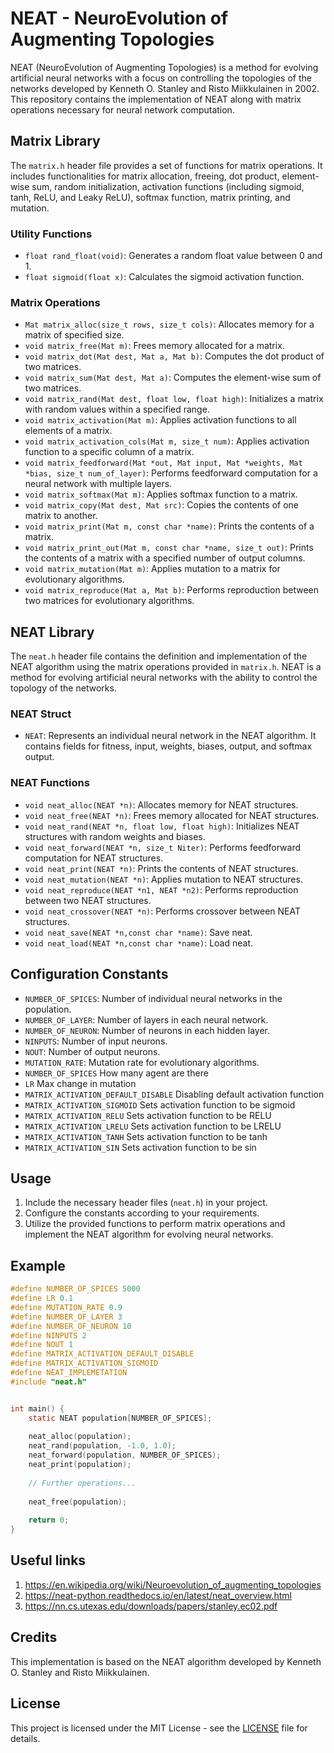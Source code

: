 # NEAT - NeuroEvolution of Augmenting Topologies

NEAT (NeuroEvolution of Augmenting Topologies) is a method for evolving artificial neural networks with a focus on controlling the topologies of the networks developed by Kenneth O. Stanley and Risto Miikkulainen in 2002. This repository contains the implementation of NEAT along with matrix operations necessary for neural network computation.

## Matrix Library

The `matrix.h` header file provides a set of functions for matrix operations. It includes functionalities for matrix allocation, freeing, dot product, element-wise sum, random initialization, activation functions (including sigmoid, tanh, ReLU, and Leaky ReLU), softmax function, matrix printing, and mutation.

### Utility Functions
- `float rand_float(void)`: Generates a random float value between 0 and 1.
- `float sigmoid(float x)`: Calculates the sigmoid activation function.

### Matrix Operations
- `Mat matrix_alloc(size_t rows, size_t cols)`: Allocates memory for a matrix of specified size.
- `void matrix_free(Mat m)`: Frees memory allocated for a matrix.
- `void matrix_dot(Mat dest, Mat a, Mat b)`: Computes the dot product of two matrices.
- `void matrix_sum(Mat dest, Mat a)`: Computes the element-wise sum of two matrices.
- `void matrix_rand(Mat dest, float low, float high)`: Initializes a matrix with random values within a specified range.
- `void matrix_activation(Mat m)`: Applies activation functions to all elements of a matrix.
- `void matrix_activation_cols(Mat m, size_t num)`: Applies activation function to a specific column of a matrix.
- `void matrix_feedforward(Mat *out, Mat input, Mat *weights, Mat *bias, size_t num_of_layer)`: Performs feedforward computation for a neural network with multiple layers.
- `void matrix_softmax(Mat m)`: Applies softmax function to a matrix.
- `void matrix_copy(Mat dest, Mat src)`: Copies the contents of one matrix to another.
- `void matrix_print(Mat m, const char *name)`: Prints the contents of a matrix.
- `void matrix_print_out(Mat m, const char *name, size_t out)`: Prints the contents of a matrix with a specified number of output columns.
- `void matrix_mutation(Mat m)`: Applies mutation to a matrix for evolutionary algorithms.
- `void matrix_reproduce(Mat a, Mat b)`: Performs reproduction between two matrices for evolutionary algorithms.

## NEAT Library

The `neat.h` header file contains the definition and implementation of the NEAT algorithm using the matrix operations provided in `matrix.h`. NEAT is a method for evolving artificial neural networks with the ability to control the topology of the networks.

### NEAT Struct
- `NEAT`: Represents an individual neural network in the NEAT algorithm. It contains fields for fitness, input, weights, biases, output, and softmax output.

### NEAT Functions
- `void neat_alloc(NEAT *n)`: Allocates memory for NEAT structures.
- `void neat_free(NEAT *n)`: Frees memory allocated for NEAT structures.
- `void neat_rand(NEAT *n, float low, float high)`: Initializes NEAT structures with random weights and biases.
- `void neat_forward(NEAT *n, size_t Niter)`: Performs feedforward computation for NEAT structures.
- `void neat_print(NEAT *n)`: Prints the contents of NEAT structures.
- `void neat_mutation(NEAT *n)`: Applies mutation to NEAT structures.
- `void neat_reproduce(NEAT *n1, NEAT *n2)`: Performs reproduction between two NEAT structures.
- `void neat_crossover(NEAT *n)`: Performs crossover between NEAT structures.
- `void neat_save(NEAT *n,const char *name)`: Save neat.
- `void neat_load(NEAT *n,const char *name)`: Load neat.

## Configuration Constants
- `NUMBER_OF_SPICES`: Number of individual neural networks in the population.
- `NUMBER_OF_LAYER`: Number of layers in each neural network.
- `NUMBER_OF_NEURON`: Number of neurons in each hidden layer.
- `NINPUTS`: Number of input neurons.
- `NOUT`: Number of output neurons.
- `MUTATION_RATE`: Mutation rate for evolutionary algorithms.
- `NUMBER_OF_SPICES` How many agent are there  
- `LR`  Max change in mutation
- `MATRIX_ACTIVATION_DEFAULT_DISABLE` Disabling default activation function
- `MATRIX_ACTIVATION_SIGMOID`    Sets activation function to be sigmoid
- `MATRIX_ACTIVATION_RELU`    Sets activation function to be RELU
- `MATRIX_ACTIVATION_LRELU`    Sets activation function to be LRELU
- `MATRIX_ACTIVATION_TANH`    Sets activation function to be tanh
- `MATRIX_ACTIVATION_SIN`    Sets activation function to be sin
## Usage
1. Include the necessary header files (`neat.h`) in your project.
2. Configure the constants according to your requirements.
3. Utilize the provided functions to perform matrix operations and implement the NEAT algorithm for evolving neural networks.

## Example
```c
#define NUMBER_OF_SPICES 5000
#define LR 0.1
#define MUTATION_RATE 0.9
#define NUMBER_OF_LAYER 3
#define NUMBER_OF_NEURON 10
#define NINPUTS 2
#define NOUT 1
#define MATRIX_ACTIVATION_DEFAULT_DISABLE
#define MATRIX_ACTIVATION_SIGMOID
#define NEAT_IMPLEMETATION
#include "neat.h"


int main() {
    static NEAT population[NUMBER_OF_SPICES];
    
    neat_alloc(population);
    neat_rand(population, -1.0, 1.0);
    neat_forward(population, NUMBER_OF_SPICES);
    neat_print(population);
    
    // Further operations...
    
    neat_free(population);
    
    return 0;
}
```

## Useful links
1. https://en.wikipedia.org/wiki/Neuroevolution_of_augmenting_topologies
2. https://neat-python.readthedocs.io/en/latest/neat_overview.html
3. https://nn.cs.utexas.edu/downloads/papers/stanley.ec02.pdf

## Credits
This implementation is based on the NEAT algorithm developed by Kenneth O. Stanley and Risto Miikkulainen.

## License
This project is licensed under the MIT License - see the [LICENSE](LICENSE) file for details.
